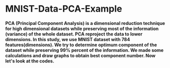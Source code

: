 # MNIST-Data-PCA-Example
#### PCA (Principal Component Analysis) is a dimensional reduction technique for high dimensional datasets while preserving most of the information (variance) of the whole dataset. PCA reproject the data to lower dimensions. In this study, we use MNIST dataset with 784 features(dimensions). We try to determine optimum component of the dataset while preserving 99% percent of the information. We made some calculations and draw graphs to obtain best component number. Now let's look at the codes.



